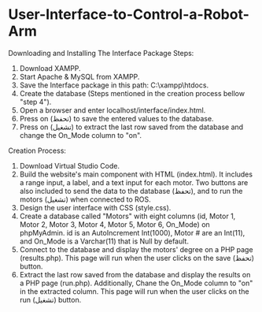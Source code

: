 # User-Interface-to-Control-a-Robot-Arm

Downloading and Installing The Interface Package Steps:
  1. Download XAMPP.
  2. Start Apache & MySQL from XAMPP.
  3. Save the Interface package in this path: C:\xampp\htdocs.
  4. Create the database (Steps mentioned in the creation process bellow "step 4"). 
  5. Open a browser and enter localhost/interface/index.html.
  6. Press on (تحفظ) to save the entered values to the database.
  7. Press on (تشغيل) to extract the last row saved from the database and change the On_Mode column to "on".

Creation Process:
  1. Download Virtual Studio Code.
  2. Build the website's main component with HTML (index.html). It includes a range input, a label, and a text input for each motor. Two buttons are also included to send the data to the database (تحفظ), and to run the motors (تشغيل) when connected to ROS. 
  3. Design the user interface with CSS (style.css).
  4. Create a database called "Motors" with eight columns (id, Motor 1, Motor 2, Motor 3, Motor 4, Motor 5, Motor 6, On_Mode) on phpMyAdmin. id is an AutoIncrement Int(1000), Motor # are an Int(11), and On_Mode is a Varchar(11) that is Null by default.
  5. Connect to the database and display the motors' degree on a PHP page (results.php).  This page will run when the user clicks on the save (تحفظ) button. 
  6. Extract the last row saved from the database and display the results on a PHP page (run.php). Additionally, Chane the On_Mode column to "on" in the extracted column. This page will run when the user clicks on the run (تشغيل) button. 
